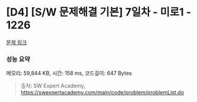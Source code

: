 # [D4] [S/W 문제해결 기본] 7일차 - 미로1 - 1226 

[문제 링크](https://swexpertacademy.com/main/code/problem/problemDetail.do?contestProbId=AV14vXUqAGMCFAYD) 

### 성능 요약

메모리: 59,844 KB, 시간: 158 ms, 코드길이: 647 Bytes



> 출처: SW Expert Academy, https://swexpertacademy.com/main/code/problem/problemList.do